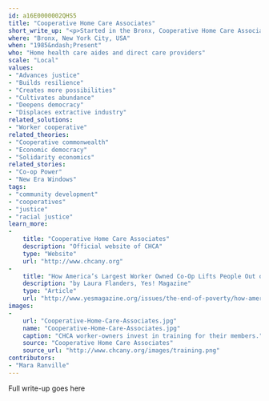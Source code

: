 ```yaml
---
id: a16E0000002QHS5
title: "Cooperative Home Care Associates"
short_write_up: "<p>Started in the Bronx, Cooperative Home Care Associates (CHCA) is a worker-owned home healthcare agency that hires primarily unemployed and low-income women of color to serve as home care aides. The cooperative was founded on the premise that a worker-owned company that increases wages and benefits for its employees can provide better care to its clients, and is now the largest worker-owned co-op in the United States.Cooperative Home Care Associates provides intensive training, full-time work, health insurance, overtime protection, union membership, and programming to its 2,300 employees/owners. Building on the success of CHCA and other worker co-ops in the city, New York City recently allocated $1.2 million to fund the development of worker cooperatives.</p>"
where: "Bronx, New York City, USA"
when: "1985&ndash;Present"
who: "Home health care aides and direct care providers"
scale: "Local"
values:
- "Advances justice"
- "Builds resilience"
- "Creates more possibilities"
- "Cultivates abundance"
- "Deepens democracy"
- "Displaces extractive industry"
related_solutions:
- "Worker cooperative"
related_theories:
- "Cooperative commonwealth"
- "Economic democracy"
- "Solidarity economics"
related_stories:
- "Co-op Power"
- "New Era Windows"
tags:
- "community development"
- "cooperatives"
- "justice"
- "racial justice"
learn_more:
-
    title: "Cooperative Home Care Associates"
    description: "Official website of CHCA"
    type: "Website"
    url: "http://www.chcany.org"
-
    title: "How America’s Largest Worker Owned Co-Op Lifts People Out of Poverty"
    description: "by Laura Flanders, Yes! Magazine"
    type: "Article"
    url: "http://www.yesmagazine.org/issues/the-end-of-poverty/how-america-s-largest-worker-owned-co-op-lifts-people-out-of-poverty"
images:
-
    url: "Cooperative-Home-Care-Associates.jpg"
    name: "Cooperative-Home-Care-Associates.jpg"
    caption: "CHCA worker-owners invest in training for their members."
    source: "Cooperative Home Care Associates"
    source_url: "http://www.chcany.org/images/training.png"
contributors:
- "Mara Ranville"
---
```

Full write-up goes here
